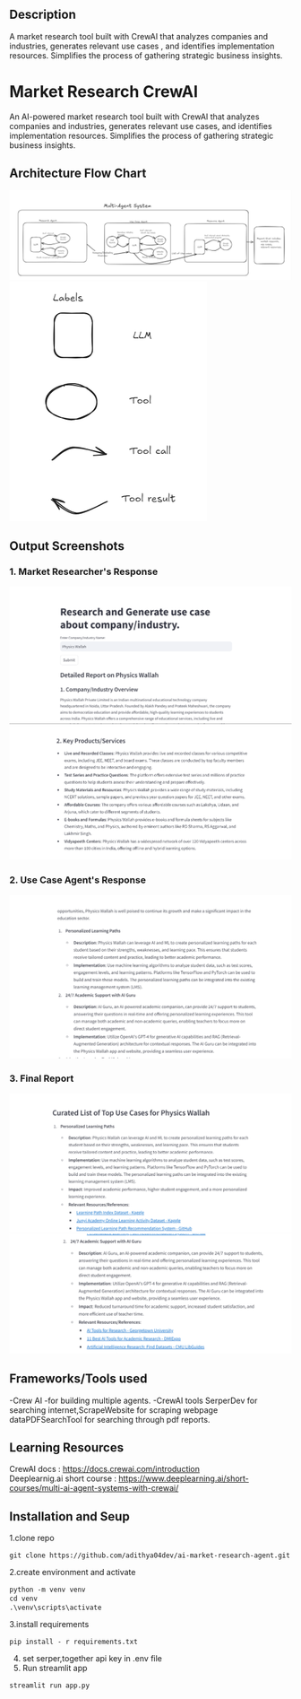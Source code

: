 ## Description  
A market research tool built with CrewAI that analyzes companies and industries, generates relevant use cases , and identifies implementation resources. 
Simplifies the process of gathering strategic business insights.     
  
# Market Research CrewAI

An AI-powered market research tool built with CrewAI that analyzes companies and industries, generates relevant use cases, and identifies implementation resources. Simplifies the process of gathering strategic business insights.

## Architecture Flow Chart
![Architecture Diagram 1](./images/Screenshot%202024-10-25%20115531.png)
![Architecture Diagram 2](./images/Screenshot%202024-10-25%20115702.png)

## Output Screenshots

### 1. Market Researcher's Response
![Market Research Output 1](./images/Screenshot%202024-10-25%20124129.png)
![Market Research Output 2](./images/Screenshot%202024-10-25%20124138.png)

### 2. Use Case Agent's Response
![Use Case Output](./images/Screenshot%202024-10-25%20124204.png)

### 3. Final Report
![Final Report 1](./images/Screenshot%202024-10-25%20124212.png)
![Final Report 2](./images/Screenshot%202024-10-25%20124219.png)
  


## Frameworks/Tools used   
-Crew AI -for building multiple agents.
-CrewAI tools SerperDev for searching internet,ScrapeWebsite for scraping webpage dataPDFSearchTool for searching through pdf reports.    
  
## Learning Resources  
CrewAI docs : https://docs.crewai.com/introduction  
Deeplearnig.ai short course : https://www.deeplearning.ai/short-courses/multi-ai-agent-systems-with-crewai/  


## Installation  and Seup
1.clone repo  
```
git clone https://github.com/adithya04dev/ai-market-research-agent.git  
```
2.create environment and activate  
```
python -m venv venv    
cd venv    
.\venv\scripts\activate   
```
3.install requirements  
```
pip install - r requirements.txt   
```
4. set serper,together api key in .env file
5. Run streamlit app 
```  
streamlit run app.py  
```

